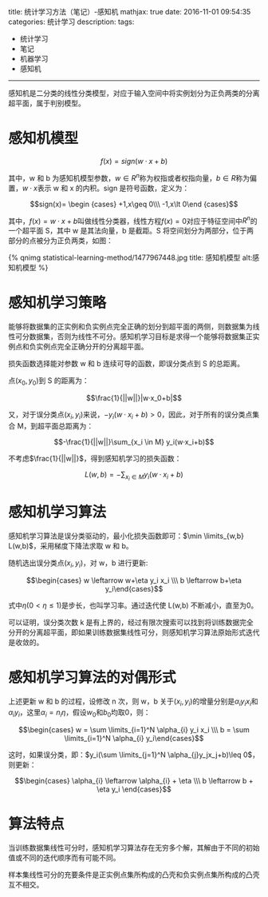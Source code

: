 title: 统计学习方法（笔记）-感知机
mathjax: true
date: 2016-11-01 09:54:35
categories: 统计学习
description:
tags:
- 统计学习
- 笔记
- 机器学习
- 感知机

---

感知机是二分类的线性分类模型，对应于输入空间中将实例划分为正负两类的分离超平面，属于判别模型。

# 感知机模型

$$f(x)=sign(w·x+b)$$

其中，w 和 b 为感知机模型参数，$w \in R^n$称为权指或者权指向量，$b \in R$称为偏置，$w·x$表示 w 和 x 的内积。sign 是符号函数，定义为：

$$sign(x)= \begin {cases} +1,x\geq 0\\\ -1,x\lt 0\end {cases}$$

其中，$f(x)=w·x+b$叫做线性分类器，线性方程$f(x)=0$对应于特征空间中$R^n$的一个超平面 S，其中 w 是其法向量，b 是截距。S 将空间划分为两部分，位于两部分的点被分为正负两类，如图：

{% qnimg statistical-learning-method/1477967448.jpg title: 感知机模型 alt:感知机模型 %}

# 感知机学习策略

能够将数据集的正实例和负实例点完全正确的划分到超平面的两侧，则数据集为线性可分数据集，否则为线性不可分。感知机学习目标是求得一个能够将数据集正实例点和负实例点完全正确分开的分离超平面。

损失函数选择能对参数 w 和 b 连续可导的函数，即误分类点到 S 的总距离。

点$(x_0,y_0)$到 S 的距离为：

$$\frac{1}{||w||}|w·x_0+b|$$

又，对于误分类点$(x_i,y_i)$来说，$-y_i(w·x_i+b)\gt 0$，因此，对于所有的误分类点集合 M，到超平面总距离为：

$$-\frac{1}{||w||}\sum_{x_i \in M} y_i(w·x_i+b)$$

不考虑$\frac{1}{||w||}$，得到感知机学习的损失函数：

$$L(w,b)=-\sum_{x_i \in M} y_i(w·x_i+b)$$

# 感知机学习算法

感知机学习算法是误分类驱动的，最小化损失函数即可：$\min \limits_{w,b} L(w,b)$，采用梯度下降法求取 w 和 b。

随机选出误分类点$(x_i,y_i)$，对 w，b 进行更新:

$$\begin{cases} w \leftarrow w+\eta y_i x_i \\\ b \leftarrow b+\eta y_i\end{cases}$$

式中$\eta (0\lt \eta \le 1)$是步长，也叫学习率。通过迭代使 L(w,b) 不断减小，直至为0。

可以证明，误分类次数 k 是有上界的，经过有限次搜索可以找到将训练数据完全分开的分离超平面，即如果训练数据集线性可分，则感知机学习算法原始形式迭代是收敛的。

# 感知机学习算法的对偶形式

上述更新 w 和 b 的过程，设修改 n 次，则 w，b 关于$(x_i,y_i)$的增量分别是$\alpha_{i} y_i x_i$和$\alpha_{i} y_i$，这里$\alpha_{i}=n_i\eta$，假设$w_0$和$b_0$均取0，则：

$$\begin{cases} w = \sum \limits_{i=1}^N \alpha_{i} y_i x_i \\\ b = \sum \limits_{i=1}^N \alpha_{i} y_i\end{cases}$$

这时，如果误分类，即：$y_i(\sum \limits_{j=1}^N \alpha_{j}y_jx_j+b)\leq 0$，则更新：

$$\begin{cases} \alpha_{i} \leftarrow \alpha_{i} + \eta \\\ b \leftarrow b + \eta y_i \end{cases}$$

# 算法特点

当训练数据集线性可分时，感知机学习算法存在无穷多个解，其解由于不同的初始值或不同的迭代顺序而有可能不同。

样本集线性可分的充要条件是正实例点集所构成的凸壳和负实例点集所构成的凸壳互不相交。


